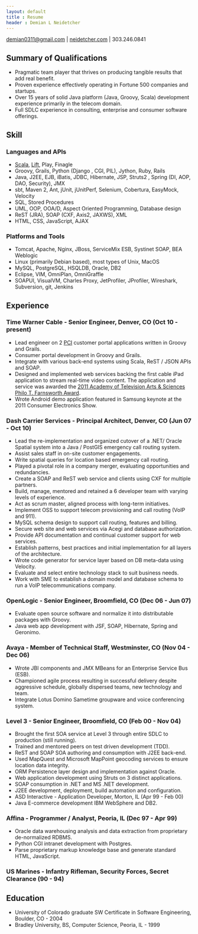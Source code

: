 ```yaml
---
layout: default
title : Resume
header : Demian L Neidetcher 
---
```


demian0311@gmail.com | [neidetcher.com](http://neidetcher.com) | 303.246.0841

## Summary of Qualifications
- Pragmatic team player that thrives on producing tangible results that add real benefit.
- Proven experience effectively operating in Fortune 500 companies and startups.
- Over 15 years of solid Java platform (Java, Groovy, Scala) development experience primarily in the telecom domain.
- Full SDLC experience in consulting, enterprise and consumer software offerings.

## Skill
### Languages and APIs
- [Scala](http://www.scala-lang.org/), [Lift](http://liftweb.net/), Play, Finagle
- Groovy, Grails, Python (Django , CGI, PIL), Jython, Ruby, Rails
- Java, J2EE, EJB, iBatis, JDBC, Hibernate, JSP, Struts2 , Spring (DI, AOP, DAO, Security), JMX
- sbt, Maven 2, Ant, jUnit, jUnitPerf, Selenium, Cobertura, EasyMock, Velocity
- SQL, Stored Procedures
- UML, OOP, OOA/D, Aspect Oriented Programming, Database design
- ReST (JRA), SOAP (CXF, Axis2, JAXWS), XML
- HTML, CSS, JavaScript, AJAX

### Platforms and Tools
- Tomcat, Apache, Nginx, JBoss, ServiceMix ESB, Systinet SOAP, BEA Weblogic
- Linux (primarily Debian based), most types of Unix, MacOS
- MySQL, PostgreSQL, HSQLDB, Oracle, DB2
- Eclipse, VIM, OmniPlan, OmniGraffle
- SOAPUI, VisualVM, Charles Proxy, JetProfiler, JProfiler, Wireshark, Subversion, git, Jenkins

## Experience

### Time Warner Cable - Senior Engineer, Denver, CO (Oct 10 - present)
- Lead engineer on 2 [PCI](https://www.pcisecuritystandards.org/) customer portal applications written in Groovy and Grails.
- Consumer portal development in Groovy and Grails.
- Integrate with various back-end systems using Scala, ReST / JSON APIs and SOAP.
- Designed and implemented web services backing the first cable iPad application to stream real-time video content. The application and service was awarded the [2011 Academy of Television Arts & Sciences Philo T. Farnsworth Award](http://www.deadline.com/2011/10/emmys-primetime-engineering-awards-announced-vod-pioneer-among-winners/).
- Wrote Android demo application featured in Samsung keynote at the 2011 Consumer Electronics Show.

### Dash Carrier Services - Principal Architect, Denver, CO (Jun 07 - Oct 10)
- Lead the re-implementation and organized cutover of a .NET/ Oracle Spatial system into a Java / PostGIS emergency call routing system.
- Assist sales staff in on-site customer engagements.
- Write spatial queries for location based emergency call routing.
- Played a pivotal role in a company merger, evaluating opportunities and redundancies.
- Create a SOAP and ReST web service and clients using CXF for multiple partners.
- Build, manage, mentored and retained a 6 developer team with varying levels of experience.
- Act as scrum master, aligned process with long-term initiatives.
- Implement OSS to support telecom provisioning and call routing (VoIP and 911).
- MySQL schema design to support call routing, features and billing.
- Secure web site and web services via Acegi and database authorization.
- Provide API documentation and continual customer support for web services.
- Establish patterns, best practices and initial implementation for all layers of the architecture.
- Wrote code generator for service layer based on DB meta-data using Velocity.
- Evaluate and select entire technology stack to suit business needs.
- Work with SME to establish a domain model and database schema to run a VoIP telecommunications company.

### OpenLogic - Senior Engineer, Broomfield, CO (Dec 06 - Jun 07)
- Evaluate open source software and normalize it into distributable packages with Groovy.
- Java web app development with JSF, SOAP, Hibernate, Spring and Geronimo.

### Avaya - Member of Technical Staff, Westminster, CO (Nov 04 - Dec 06)
- Wrote JBI components and JMX MBeans for an Enterprise Service Bus (ESB).
- Championed agile process resulting in successful delivery despite aggressive schedule, globally dispersed teams, new technology and team.
- Integrate Lotus Domino Sametime groupware and voice conferencing system.

### Level 3 - Senior Engineer, Broomfield, CO (Feb 00 - Nov 04)
- Brought the first SOA service at Level 3 through entire SDLC to production (still running).
- Trained and mentored peers on test driven development (TDD).
- ReST and SOAP SOA authoring and consumption with J2EE back-end.
- Used MapQuest and Microsoft MapPoint geocoding services to ensure location data integrity.
- ORM Persistence layer design and implementation against Oracle.
- Web application development using Struts on 3 distinct applications.
- SOAP consumption in .NET and MS .NET development.
- J2EE development, deployment, build automation and configuration.
- ASD Interactive - Application Developer, Morton, IL (Apr 99 - Feb 00)
- Java E-commerce development IBM WebSphere and DB2.

### Affina - Programmer / Analyst, Peoria, IL (Dec 97 - Apr 99)
- Oracle data warehousing analysis and data extraction from proprietary de-normalized RDBMS.
- Python CGI intranet development with Postgres.
- Parse proprietary markup knowledge base and generate standard HTML, JavaScript.

### US Marines - Infantry Rifleman, Security Forces, Secret Clearance (90 - 94)

## Education
- University of Colorado graduate SW Certificate in Software Engineering, Boulder, CO - 2004
- Bradley University, BS, Computer Science, Peoria, IL - 1999
